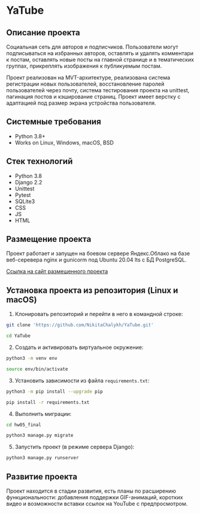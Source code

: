 YaTube
=====

Описание проекта
----------
Социальная сеть для авторов и подписчиков. Пользователи могут подписываться на избранных авторов, оставлять и удалять комментари к постам, оставлять новые посты на главной странице и в тематических группах, прикреплять изображения к публикуемым постам. 

Проект реализован на MVT-архитектуре, реализована система регистрации новых пользователей, восстановление паролей пользователей через почту, система тестирования проекта на unittest, пагинация постов и кэширование страниц. Проект имеет верстку с адаптацией под размер экрана устройства пользователя.

Системные требования
----------
* Python 3.8+
* Works on Linux, Windows, macOS, BSD

Стек технологий
----------
* Python 3.8
* Django 2.2 
* Unittest
* Pytest
* SQLite3
* CSS
* JS
* HTML

Размещение проекта
----------
Проект работает и запущен на боевом сервере Яндекс.Облако на базе веб-серевера nginx и gunicorm под Ubuntu 20.04 lts с БД PostgreSQL. 

[Ссылка на сайт размещенного проекта](https://nikitachalykh.ddns.net/)

Установка проекта из репозитория (Linux и macOS)
----------

1. Клонировать репозиторий и перейти в него в командной строке:
```bash
git clone 'https://github.com/NikitaChalykh/YaTube.git'

cd YaTube
```
2. Cоздать и активировать виртуальное окружение:
```bash
python3 -m venv env

source env/bin/activate
```
3. Установить зависимости из файла ```requirements.txt```:
```bash
python3 -m pip install --upgrade pip

pip install -r requirements.txt
```
4. Выполнить миграции:
```bash
cd hw05_final

python3 manage.py migrate
```
5. Запустить проект (в режиме сервера Django):
```bash
python3 manage.py runserver
```

Развитие проекта
----------
Проект находится в стадии развития, есть планы по расширению функциональности: добавления поддержки GIF-анимаций, коротких видео и возможности вставки ссылок на YouTube с предпросмотром. 
